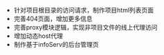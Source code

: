 
* 针对项目根目录的访问请求，制作项目html列表页面
* 完善404页面，增加更多信息
* 完善proxy模块逻辑，实现非项目文件的线上代理访问
* 增加动态host代理
* 制作基于infoServ的后台管理页
